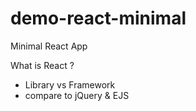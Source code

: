 # demo-react-minimal
Minimal React App

What is React ?
 - Library vs Framework
 - compare to jQuery & EJS